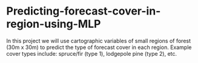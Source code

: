 # Predicting-forecast-cover-in-region-using-MLP
In this project we will use cartographic variables of small regions of forest (30m x 30m) to predict the type of forecast cover in each region. Example cover types include: spruce/fir (type 1), lodgepole pine (type 2), etc.
